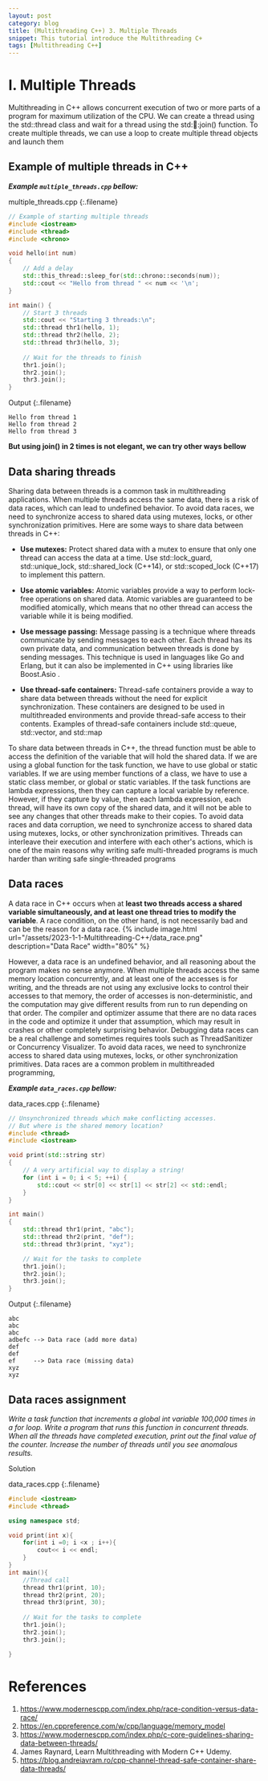 ```yaml
---
layout: post
category: blog
title: (Multithreading C++) 3. Multiple Threads
snippet: This tutorial introduce the Multithreading C+
tags: [Multithreading C++]
---
```


# I. Multiple Threads
 Multithreading in C++ allows concurrent execution of two or more parts of a program for maximum utilization of the CPU. We can create a thread using the std::thread class and wait for a thread using the std::thread::join() function. To create multiple threads, we can use a loop to create multiple thread objects and launch them


## Example of multiple threads in C++

___Example ```multiple_threads.cpp``` bellow:___ 

multiple_threads.cpp
{:.filename}
```c++
// Example of starting multiple threads
#include <iostream>
#include <thread>
#include <chrono>

void hello(int num)
{
	// Add a delay
	std::this_thread::sleep_for(std::chrono::seconds(num));
	std::cout << "Hello from thread " << num << '\n';
}

int main() {
	// Start 3 threads
	std::cout << "Starting 3 threads:\n";
	std::thread thr1(hello, 1);
	std::thread thr2(hello, 2);
	std::thread thr3(hello, 3);
	
	// Wait for the threads to finish
	thr1.join();
	thr2.join();
	thr3.join();
}
```
Output
{:.filename}
```
Hello from thread 1
Hello from thread 2
Hello from thread 3
```

<div class="tip">
<b> But using join() in 2 times is not elegant, we can try other ways bellow</b>
</div>

## Data sharing threads
Sharing data between threads is a common task in multithreading applications. When multiple threads access the same data, there is a risk of data races, which can lead to undefined behavior. To avoid data races, we need to synchronize access to shared data using mutexes, locks, or other synchronization primitives.
Here are some ways to share data between threads in C++:

- **Use mutexes:** Protect shared data with a mutex to ensure that only one thread can access the data at a time. Use std::lock_guard, std::unique_lock, std::shared_lock (C++14), or std::scoped_lock (C++17) to implement this pattern.

- **Use atomic variables:** Atomic variables provide a way to perform lock-free operations on shared data. Atomic variables are guaranteed to be modified atomically, which means that no other thread can access the variable while it is being modified.

- **Use message passing:** Message passing is a technique where threads communicate by sending messages to each other. Each thread has its own private data, and communication between threads is done by sending messages. This technique is used in languages like Go and Erlang, but it can also be implemented in C++ using libraries like Boost.Asio .

- **Use thread-safe containers:** Thread-safe containers provide a way to share data between threads without the need for explicit synchronization. These containers are designed to be used in multithreaded environments and provide thread-safe access to their contents. Examples of thread-safe containers include std::queue, std::vector, and std::map

To share data between threads in C++, the thread function must be able to access the definition of the variable that will hold the shared data. If we are using a global function for the task function, we have to use global or static variables. If we are using member functions of a class, we have to use a static class member, or global or static variables. If the task functions are lambda expressions, then they can capture a local variable by reference. However, if they capture by value, then each lambda expression, each thread, will have its own copy of the shared data, and it will not be able to see any changes that other threads make to their copies. To avoid data races and data corruption, we need to synchronize access to shared data using mutexes, locks, or other synchronization primitives. Threads can interleave their execution and interfere with each other's actions, which is one of the main reasons why writing safe multi-threaded programs is much harder than writing safe single-threaded programs

## Data races
A data race in C++ occurs when at **least two threads access a shared variable simultaneously, and at least one thread tries to modify the variable**. A race condition, on the other hand, is not necessarily bad and can be the reason for a data race. 
{% include image.html url="/assets/2023-1-1-Multithreading-C++/data_race.png" description="Data Race" width="80%" %}

However, a data race is an undefined behavior, and all reasoning about the program makes no sense anymore. When multiple threads access the same memory location concurrently, and at least one of the accesses is for writing, and the threads are not using any exclusive locks to control their accesses to that memory, the order of accesses is non-deterministic, and the computation may give different results from run to run depending on that order. The compiler and optimizer assume that there are no data races in the code and optimize it under that assumption, which may result in crashes or other completely surprising behavior. Debugging data races can be a real challenge and sometimes requires tools such as ThreadSanitizer or Concurrency Visualizer. To avoid data races, we need to synchronize access to shared data using mutexes, locks, or other synchronization primitives. Data races are a common problem in multithreaded programming, 

___Example ```data_races.cpp``` bellow:___ 

data_races.cpp
{:.filename}
```c++
// Unsynchronized threads which make conflicting accesses.
// But where is the shared memory location?
#include <thread>
#include <iostream>

void print(std::string str)
{
	// A very artificial way to display a string!
	for (int i = 0; i < 5; ++i) {
		std::cout << str[0] << str[1] << str[2] << std::endl;
	}
}

int main()
{
	std::thread thr1(print, "abc");
	std::thread thr2(print, "def");
	std::thread thr3(print, "xyz");

	// Wait for the tasks to complete
	thr1.join();
	thr2.join();
	thr3.join();
}
```
Output
{:.filename}
```
abc
abc
abc
adbefc --> Data race (add more data)
def
def
ef     --> Data race (missing data)
xyz
xyz
```
## Data races assignment 

*Write a task function that increments a global int variable 100,000 times in a for loop. Write a program that runs this function in concurrent threads. When all the threads have completed execution, print out the final value of the counter. Increase the number of threads until you see anomalous results.*

Solution

data_races.cpp
{:.filename}
```c++
#include <iostream>
#include <thread>

using namespace std;

void print(int x){
	for(int i =0; i <x ; i++){
		cout<< i << endl;
	}
}
int main(){
	//Thread call
	thread thr1(print, 10);
	thread thr2(print, 20);
	thread thr3(print, 30);
	
	// Wait for the tasks to complete
	thr1.join();
	thr2.join();
	thr3.join();

}
```

# References
1. https://www.modernescpp.com/index.php/race-condition-versus-data-race/
2. https://en.cppreference.com/w/cpp/language/memory_model
3. https://www.modernescpp.com/index.php/c-core-guidelines-sharing-data-between-threads/
4. James Raynard, Learn Multithreading with Modern C++ Udemy.
5. https://blog.andreiavram.ro/cpp-channel-thread-safe-container-share-data-threads/



